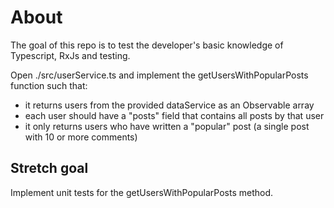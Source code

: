 # About

The goal of this repo is to test the developer's basic knowledge of Typescript, RxJs and testing.

Open ./src/userService.ts and implement the getUsersWithPopularPosts function such that:

-   it returns users from the provided dataService as an Observable array
-   each user should have a "posts" field that contains all posts by that user
-   it only returns users who have written a "popular" post (a single post with 10 or more comments)

## Stretch goal

Implement unit tests for the getUsersWithPopularPosts method.
